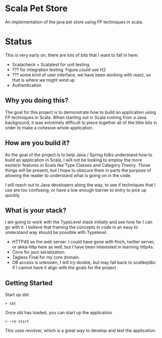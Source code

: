 # Scala Pet Store
An implementation of the java pet store using FP techniques in scala.

# Status
This is very early on, there are lots of bits that I want to fall in here:

- Scalacheck + Scalatest for unit testing
- ??? for integration testing.  Figure could use H2
- ??? some kind of user interface, we have been working with react, so that is where we might wind up
- Authentication


## Why you doing this?
The goal for this project is to demonstrate how to build an application using FP techniques in Scala.
When starting out in Scala coming from a Java background, it was extremely difficult to piece together all of the little
bits in order to make a cohesive whole application.

## How are you build it?
As the goal of the project is to help Java / Spring folks understand how to build an application in Scala, I will
not be looking to employ the more esoteric features in Scala like Type Classes and Category Theory.  Those things will
be present, but I hope to obscure them in parts the purpose of allowing the reader to understand what is going on in the code.

I will reach out to Java developers along the way, to see if techniques that I use are too confusing, or have a low
enough barrier to entry to pick up quickly.

## What is your stack?
I am going to work with the TypeLevel stack initially and see how far I can go with it.  I believe that framing the
concepts in code in an easy to understand way should be possible with Typelevel.

- HTTP4S as the web server.  I could have gone with finch, twitter server, or akka-http here as well, but I have been
interested in learning http4s.
- Circe for json serialization.
- Tagless Final for my core domain.
- DB access is unknown, I will try doobie, but may fall back to scalikejdbc if I cannot have it align with the goals for the project

## Getting Started

Start up sbt:

```
> sbt
```

Once sbt has loaded, you can start up the application

```
> ~re-start
```

This uses revolver, which is a great way to develop and test the application.

